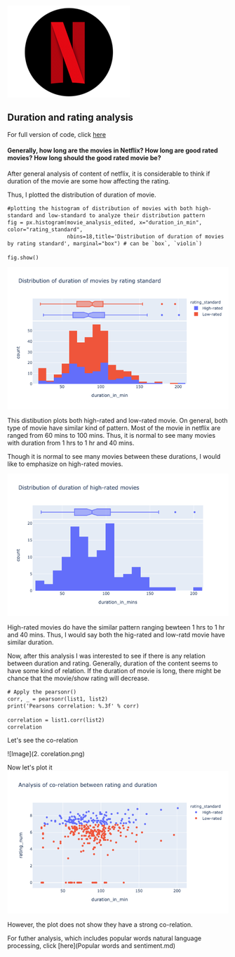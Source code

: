![](nflix.png)

## Duration and rating analysis

For full version of code, click [here]()


#### Generally, how long are the movies in Netflix? How long are good rated movies? How long should the good rated movie be?


After general analysis of content of netflix, it is considerable to think if duration of the movie are some how affecting the rating.


Thus, I plotted the distribution of duration of movie.
```
#plotting the histogram of distribution of movies with both high-standard and low-standard to analyze their distribution pattern
fig = px.histogram(movie_analysis_edited, x="duration_in_min", color="rating_standard", 
                   nbins=18,title='Distribution of duration of movies by rating standard', marginal="box") # can be `box`, `violin`)
                   
fig.show()
```
![Image](2.a..png)

This distibution plots both high-rated and low-rated movie. On general, both type of movie have similar kind of pattern. Most of the movie in netflix are ranged from 60 mins to 100 mins. Thus, it is normal to see many movies with duration from 1 hrs to 1 hr and 40 mins. 

Though it is normal to see many movies between these durations, I would like to emphasize on high-rated movies.

![Image](2.b..png)

High-rated movies do have the similar pattern ranging bewteen 1 hrs to 1 hr and 40 mins. Thus, I would say both the hig-rated and low-ratd movie have similar duration.

Now, after this analysis I was interested to see if there is any relation between duration and rating. Generally, duration of the content seems to have some kind of relation.  If the duration of movie is long, there might be chance that the movie/show rating will decrease.
```
# Apply the pearsonr() 
corr, _ = pearsonr(list1, list2) 
print('Pearsons correlation: %.3f' % corr)

correlation = list1.corr(list2)
correlation
```
Let's see the co-relation

![Image](2. corelation.png)

Now let's plot it
![Image](2.d..png)

However, the plot does not show they have a strong co-relation.

For futher analysis, which includes popular words natural language processing, click [here](Popular words and sentiment.md)
